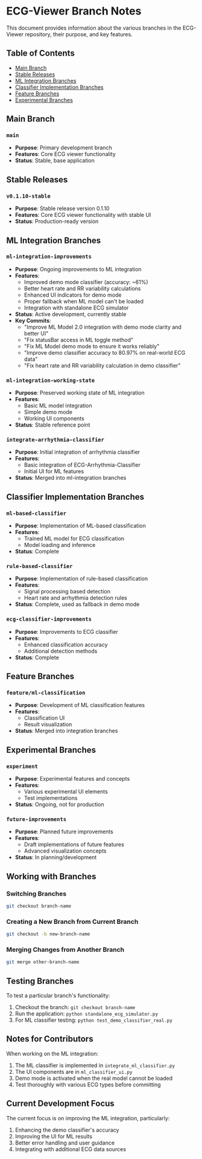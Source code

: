 # ECG-Viewer Branch Notes

This document provides information about the various branches in the ECG-Viewer repository, their purpose, and key features.

## Table of Contents
- [Main Branch](#main-branch)
- [Stable Releases](#stable-releases)
- [ML Integration Branches](#ml-integration-branches)
- [Classifier Implementation Branches](#classifier-implementation-branches)
- [Feature Branches](#feature-branches)
- [Experimental Branches](#experimental-branches)

## Main Branch

### `main`
- **Purpose**: Primary development branch
- **Features**: Core ECG viewer functionality
- **Status**: Stable, base application

## Stable Releases

### `v0.1.10-stable`
- **Purpose**: Stable release version 0.1.10
- **Features**: Core ECG viewer functionality with stable UI
- **Status**: Production-ready version

## ML Integration Branches

### `ml-integration-improvements`
- **Purpose**: Ongoing improvements to ML integration
- **Features**:
  - Improved demo mode classifier (accuracy: ~61%)
  - Better heart rate and RR variability calculations
  - Enhanced UI indicators for demo mode
  - Proper fallback when ML model can't be loaded
  - Integration with standalone ECG simulator
- **Status**: Active development, currently stable
- **Key Commits**:
  - "Improve ML Model 2.0 integration with demo mode clarity and better UI"
  - "Fix statusBar access in ML toggle method"
  - "Fix ML Model demo mode to ensure it works reliably"
  - "Improve demo classifier accuracy to 80.97% on real-world ECG data"
  - "Fix heart rate and RR variability calculation in demo classifier"

### `ml-integration-working-state`
- **Purpose**: Preserved working state of ML integration
- **Features**:
  - Basic ML model integration
  - Simple demo mode
  - Working UI components
- **Status**: Stable reference point

### `integrate-arrhythmia-classifier`
- **Purpose**: Initial integration of arrhythmia classifier
- **Features**:
  - Basic integration of ECG-Arrhythmia-Classifier
  - Initial UI for ML features
- **Status**: Merged into ml-integration branches

## Classifier Implementation Branches

### `ml-based-classifier`
- **Purpose**: Implementation of ML-based classification
- **Features**:
  - Trained ML model for ECG classification
  - Model loading and inference
- **Status**: Complete

### `rule-based-classifier`
- **Purpose**: Implementation of rule-based classification
- **Features**:
  - Signal processing based detection
  - Heart rate and arrhythmia detection rules
- **Status**: Complete, used as fallback in demo mode

### `ecg-classifier-improvements`
- **Purpose**: Improvements to ECG classifier
- **Features**:
  - Enhanced classification accuracy
  - Additional detection methods
- **Status**: Complete

## Feature Branches

### `feature/ml-classification`
- **Purpose**: Development of ML classification features
- **Features**:
  - Classification UI
  - Result visualization
- **Status**: Merged into integration branches

## Experimental Branches

### `experiment`
- **Purpose**: Experimental features and concepts
- **Features**:
  - Various experimental UI elements
  - Test implementations
- **Status**: Ongoing, not for production

### `future-improvements`
- **Purpose**: Planned future improvements
- **Features**:
  - Draft implementations of future features
  - Advanced visualization concepts
- **Status**: In planning/development

## Working with Branches

### Switching Branches
```bash
git checkout branch-name
```

### Creating a New Branch from Current Branch
```bash
git checkout -b new-branch-name
```

### Merging Changes from Another Branch
```bash
git merge other-branch-name
```

## Testing Branches

To test a particular branch's functionality:

1. Checkout the branch: `git checkout branch-name`
2. Run the application: `python standalone_ecg_simulator.py`
3. For ML classifier testing: `python test_demo_classifier_real.py`

## Notes for Contributors

When working on the ML integration:

1. The ML classifier is implemented in `integrate_ml_classifier.py`
2. The UI components are in `ml_classifier_ui.py`
3. Demo mode is activated when the real model cannot be loaded
4. Test thoroughly with various ECG types before committing

## Current Development Focus

The current focus is on improving the ML integration, particularly:

1. Enhancing the demo classifier's accuracy
2. Improving the UI for ML results
3. Better error handling and user guidance
4. Integrating with additional ECG data sources 